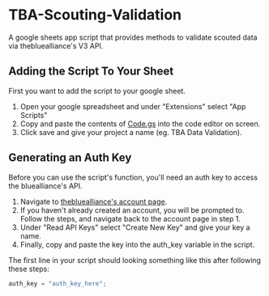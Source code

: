 # TBA-Scouting-Validation
A google sheets app script that provides methods to validate scouted data via thebluealliance's V3 API. 

## Adding the Script To Your Sheet

First you want to add the script to your google sheet. 

1. Open your google spreadsheet and under "Extensions" select "App Scripts"
2. Copy and paste the contents of [Code.gs](https://github.com/BREAD5940/TBA-Scouting-Validation/blob/main/Code.gs) into the code editor on screen. 
3. Click save and give your project a name (eg. TBA Data Validation). 

## Generating an Auth Key

Before you can use the script's function, you'll need an auth key to access the bluealliance's API. 

1. Navigate to [thebluealliance's account page](https://www.thebluealliance.com/account).
2. If you haven't already created an account, you will be prompted to. Follow the steps, and navigate back to the account page in step 1. 
3. Under "Read API Keys" select "Create New Key" and give your key a name. 
4. Finally, copy and paste the key into the auth_key variable in the script. 

The first line in your script should looking something like this after following these steps: 

```javascript
auth_key = "auth_key_here";
```
